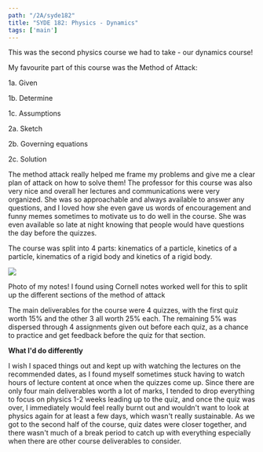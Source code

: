 ```yaml
---
path: "/2A/syde182"
title: "SYDE 182: Physics - Dynamics"
tags: ['main']
---
```

This was the second physics course we had to take - our dynamics course!

 My favourite part of this course was the Method of Attack: 

1a. Given

1b. Determine

1c. Assumptions

2a. Sketch

2b. Governing equations

2c. Solution

The method attack really helped me frame my problems and give me a clear plan of attack on how to solve them! The professor for this course was also very nice and overall her lectures and communications were very organized. She was so approachable and always available to answer any questions, and I loved how she even gave us words of encouragement and funny memes sometimes to motivate us to do well in the course. She was even available so late at night knowing that people would have questions the day before the quizzes. 

The course was split into 4 parts: kinematics of a particle, kinetics of a particle, kinematics of a rigid body and kinetics of a rigid body. 

![](/assets/images/syde182.png)

Photo of my notes! I found using Cornell notes worked well for this to split up the different sections of the method of attack

The main deliverables for the course were 4 quizzes, with the first quiz worth 15% and the other 3 all worth 25% each. The remaining 5% was dispersed through 4 assignments given out before each quiz, as a chance to practice and get feedback before the quiz for that section. 

**What I'd do differently**

I wish I spaced things out and kept up with watching the lectures on the recommended dates, as I found myself sometimes stuck having to watch hours of lecture content at once when the quizzes come up. Since there are only four main deliverables worth a lot of marks, I tended to drop everything to focus on physics 1-2 weeks leading up to the quiz, and once the quiz was over, I immediately would feel really burnt out and wouldn't want to look at physics again for at least a few days, which wasn't really sustainable. As we got to the second half of the course, quiz dates were closer together, and there wasn't much of a break period to catch up with everything especially when there are other course deliverables to consider.